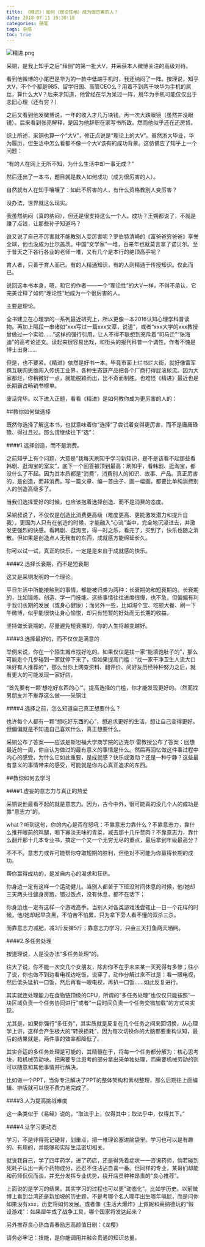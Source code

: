 ```yaml
---
title: 《精进》：如何（理论性地）成为很厉害的人？
date: 2018-07-11 15:30:18
categories: 随笔
tags: 杂感
toc: true
---
```

![精进.png](http://upload-images.jianshu.io/upload_images/29336-d9a789e15e8e9f87.png?imageMogr2/auto-orient/strip%7CimageView2/2/w/1240)


采铜，是我上知乎之后“拜倒”的第一批大V，并荣获本人微博关注的高级对待。

看到他微博的小尾巴是华为的一款中低端手机时，我还纳闷了一阵。按理说，知乎大V，不个个都是985、留学归国、高管CEO么？用着不到两千块华为手机的屌丝，算什么大V？后来才知道，他曾经在华为呆过一阵，用华为手机可能仅仅出于恋旧心理（还有穷？）

之后又看到他发微博说，一年的收入才几万块钱。再一次大跌眼镜（虽然并没眼镜）。后来看到张亮解释，是因为他辞职在家写书所致。然而他似乎还在还房贷。

综上所述，采铜也算一个“大V”，修正点说是“理论上的大V”。虽然浙大毕业，华为履历，但生活中怎么看都不像一个大V该有的成功背景。这仿佛应了知乎上一个问题：

“有的人在网上无所不知，为什么生活中却一事无成？”

然后还出了一本书，题目就是教人如何成功（成为很厉害的人）。

自然就有人在知乎嚷嚷了：如此不厉害的人，有什么资格教别人变厉害？

没办法，世界就这么现实。

我虽然纳闷（真的纳闷），但还是很支持这么一个人。成功？王朔都说了，不就是赚了点钱，让那些孙子知道吗？

谁又说了自己不厉害就不能教别人变厉害呢？罗伯特清崎的《富爸爸穷爸爸》享誉全球，他也没成为比尔盖茨。中国“文学家”一堆，百来年也就莫言拿了诺贝尔。至于普天之下各行各业的老师一堆，又有几个是本行的绝顶高手呢？

育人者，只善于育人而已。有的人精通知识，有的人则精通于传授知识。仅此而已。

说回这本书本身，嗯，和它的作者——一个“理论性”的大V一样，不得不承认，它完美诠释了如何“理论性”地成为一个很厉害的人。

主要是理论。

全书建立在心理学的一系列最近研究上，所以更像一本2016认知心理学科普读物。再加上隔段一串诸如“xxx写过一篇xxx文章，说道”，或者“xxx大学的xxx教授曾做过一个实验……”这样的强行引用，让人不得不联想到充斥着“司马迁”“张海迪”的高考论述文。读起来很容易出戏，和街头的报刊科普一个调性。作者不愧是博士出身……

但是，也不要紧。《精进》依然是好书一本。毕竟市面上烂书烂大街，就好像雷军携互联网思维闯入传统工业界，各种生态链产品把各个厂商打得屁滚尿流。因为大家都烂，你稍微好一点，就能脱颖而出，出不奇而制胜。也难怪《精进》最近也是长期霸占畅销书榜单。

废话完毕。以下进入正题，看看《精进》是如何教你成为更厉害的人的：

##教你如何做选择

既然你选择了解这本书，也就意味着你“选择”了尝试着变得更厉害，而不是庸庸碌碌、得过且过。那么请继续往下“选”：

####1.选择创造，而不是消费。

之前知乎上有个问题，大意是“我每天刷知乎学习新知识，是不是该看不起那些看韩剧、逛淘宝的室友”，底下一个回答被顶到最高：刷知乎，看韩剧、逛淘宝，都没什么了不起。因为其本质都是“消费”，消费别人的知识、故事、产品。真正厉害的，是创造，而非消费。写一篇文章、编一首曲子、画一幅画，都要比单纯消费别人的创造高级多了。

当我们选择爱好的时候，也应该抱着选择创造、而不是消费的态度。

采铜叔说了，不仅仅是创造比消费更高级（难度更高、更能激发潜力和提升自我），更因为人只有在创造的时候，才能融入“心流”当中，完全地沉浸进去，并激发更强烈的快感。看韩剧、逛淘宝，得一时之乐，看完了，买到了，快乐也随之消散。但如果是创造点人无我有的东西，成就感方能绵延长久。

你可以试一试，真正的快乐，一定是是来自于成就感的快乐。

####2.选择长衰期，而不是短衰期

这又是采铜发明的一个理论。

平日生活中所能接触到的事情，都能被归类为两种：长衰期的和短衰期的。长衰期的，比如锻炼、创造、学一门技能，这些事情往往进度很慢，也不急，但偏偏有利于我们长期的发展（或身心健康）；而另外一些，比如淘个宝、吃顿大餐、刷一下午微博，似乎能很快让身心愉悦，却只有短暂的好处而无长期的收益。

坚持做长衰期的，尽量避免短衰期的，你的人生将越变越好。

####3.选择最好的，而不仅仅是满意的

举例来说，你在一个陌生城市找好吃的。如果仅仅是找一家“能填饱肚子的”，那么可能走个几步碰到一家就停下来了，但如果提高门槛：“找一家干净卫生人流大口味好有人推荐的”，那么当你上网查资料、翻评价、问好友历经种种努力之后，就有更大的可能发现一家好店。

“首先要有一颗‘想吃好东西的心’”。提高选择的门槛，你才能发现更好的。（然而找男朋友并不推荐这么做——采铜注

####4.选择之前，怎么知道自己真正想要什么？

也许每个人都有一颗“想吃好东西的心”，想追求更好的生活，想让自己变得更好。但偏偏就是不知道自己喜欢什么，真正想要什么。

采铜公布了答案——应该是斯坦福大学商学院的迈克尔·雷教授公布了答案：回想最近的一周，你自认为做过的最有意义的事情是什么。然后再回忆做这件事过程中内心的感受，为什么它如此重要，是成就感？快乐或激动？还是一种宁静？这些最有意义的事情带来的感受，可能就是你内心真正追求的东西。

##教你如何去学习

####1.虚妄的意志力与真正的热爱

采铜说他最看不起的就是意志力。因为，古今中外，很可能真的没几个人的成功是靠“意志力”的。

what？听到这句，你的内心是否在怒吼：不靠意志力靠什么？不靠意志力，靠什么推开眼前的鸡腿，咽下寡淡无味的青菜，减去那十几斤赘肉？不靠意志力，靠什么翻开那十几本专业书，搞定一个又一个无穷无尽的重点，最后拿到年级最高分？

不不不。意志力或许可能帮你夺取短期的胜利，但绝对不可能为你赢得长期的成功。

帮你赢得成功的，是发自内心的渴求和狂热。

你身边一定有这样一个运动健儿。当别人都苦于下班没时间休息的时候，他/她却三天两头往健身房跑，错过饭点，没有休息，都不在话下；

你身边也一定有这样一个游戏高手。当别人对各类游戏浅尝辄止一日一个花样的时候，他/她却起早贪黑，不怕苦不怕累，只为拿下旁人看不懂的双杀三杀。

而靠意志力减肥，减3斤反弹5斤；靠意志力学习，只会三天打鱼两天晒网。

####2.多任务处理

按道理说，人是没办法“多任务处理”的。

往大了说，你不能一次交几个女朋友，除非你不在乎未来某一天死得有多惨；往小了说，你也做不到边看电视边吃饭，说穿了，动作分解过来不过是：看一眼电视，然后低头猛扒一口饭，然后再看一眼电视，再扒一口饭……如此反复进行。

其实就连处理能力在食物链顶级的CPU，所谓的“多任务处理”也仅仅只能按照“一块区域负责一个任务协同进行”或者“一段时间负责一个任务交错加载”的方式来实现。

尤其是，如果你强行“多任务”，其实质就是反复在几个任务之间来回切换，从心理学上讲，这样会产生极大的“转换损耗”，因为每次切换你的大脑都要重构认知，最后的结果就是，两件事的效率都降低了。

其实合适的多任务处理是可能的，其精髓在于，将每一个任务都分解为：核心思考块，和机械劳动块。把需要专注思考的部分拿出来单独处理，而需要机械劳动的则可以随意和其他事情并行解决。

比如做一个PPT，当你专注解决了PPT的整体架构和素材整理，那么后期往上面编辑、排版就可以很不费力地完成了。

####3.人为提高挑战难度

这一条类似于《易经》说的，“取法乎上，仅得其中；取法乎中，仅得其下。”

####4.让学习更动态

学习，不是非得死记硬背，划重点，把一堆理论塞进脑袋里。学习也可以是有趣的、有用的，并能够和实际生活密切相关。

就说我自己，学了四年药学，进了药店，还是得凭着症状一一咨询药师，倘若碰到死耗子认出一两个药物成分，还忍不住沾沾自喜一番。但同样的专业，某哥们却能和药师侃侃而谈，并充分发挥专业优势，绕开店员种种昂贵的“良心推荐”。

上面说的是学习的结果。其实学习的过程也可以更“动态化”。比如学历史。以前微博上看到台湾还是新加坡的历史题，不是考哪个名人哪年出生哪年嗝屁，而是问你如果没有xxx，历史将如何发展。或者像《生活大爆炸》上佩妮和莱纳德玩的“假设游戏”：如果犀牛成了战争工具，哪个国家将发达起来？

另外推荐良心热血青春励志高颜值日剧：《龙樱》

请务必牢记：技能，是你能调用并融会贯通的知识总量。
